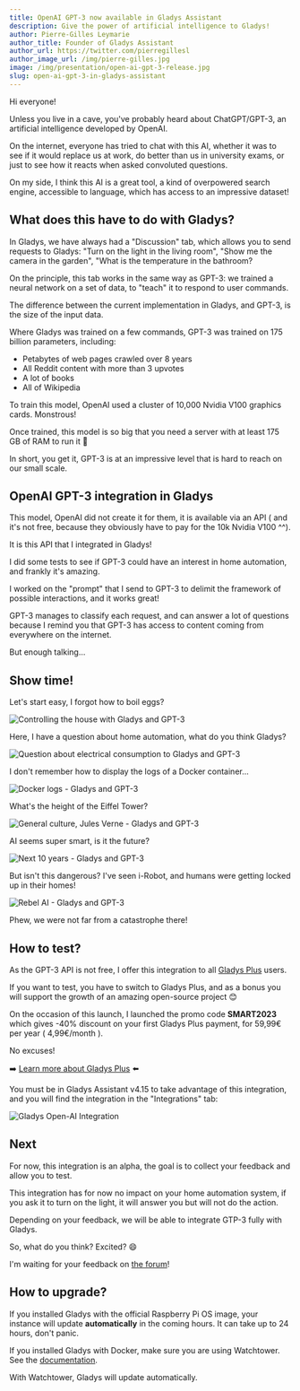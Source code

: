 ```yaml
---
title: OpenAI GPT-3 now available in Gladys Assistant
description: Give the power of artificial intelligence to Gladys!
author: Pierre-Gilles Leymarie
author_title: Founder of Gladys Assistant
author_url: https://twitter.com/pierregillesl
author_image_url: /img/pierre-gilles.jpg
image: /img/presentation/open-ai-gpt-3-release.jpg
slug: open-ai-gpt-3-in-gladys-assistant
---
```


Hi everyone!

Unless you live in a cave, you've probably heard about ChatGPT/GPT-3, an artificial intelligence developed by OpenAI.

On the internet, everyone has tried to chat with this AI, whether it was to see if it would replace us at work, do better than us in university exams, or just to see how it reacts when asked convoluted questions.

On my side, I think this AI is a great tool, a kind of overpowered search engine, accessible to language, which has access to an impressive dataset!

<!--truncate-->

## What does this have to do with Gladys?

In Gladys, we have always had a "Discussion" tab, which allows you to send requests to Gladys: "Turn on the light in the living room", "Show me the camera in the garden", "What is the temperature in the bathroom?

On the principle, this tab works in the same way as GPT-3: we trained a neural network on a set of data, to "teach" it to respond to user commands.

The difference between the current implementation in Gladys, and GPT-3, is the size of the input data.

Where Gladys was trained on a few commands, GPT-3 was trained on 175 billion parameters, including:

- Petabytes of web pages crawled over 8 years
- All Reddit content with more than 3 upvotes
- A lot of books
- All of Wikipedia

To train this model, OpenAI used a cluster of 10,000 Nvidia V100 graphics cards. Monstrous!

Once trained, this model is so big that you need a server with at least 175 GB of RAM to run it 🤯

In short, you get it, GPT-3 is at an impressive level that is hard to reach on our small scale.

## OpenAI GPT-3 integration in Gladys

This model, OpenAI did not create it for them, it is available via an API ( and it's not free, because they obviously have to pay for the 10k Nvidia V100 ^^).

It is this API that I integrated in Gladys!

I did some tests to see if GPT-3 could have an interest in home automation, and frankly it's amazing.

I worked on the "prompt" that I send to GPT-3 to delimit the framework of possible interactions, and it works great!

GPT-3 manages to classify each request, and can answer a lot of questions because I remind you that GPT-3 has access to content coming from everywhere on the internet.

But enough talking...

## Show time!

Let's start easy, I forgot how to boil eggs?

![Controlling the house with Gladys and GPT-3](../static/img/articles/en/openai-gpt-3-release/boiled-eggs.jpg)

Here, I have a question about home automation, what do you think Gladys?

![Question about electrical consumption to Gladys and GPT-3](../static/img/articles/en/openai-gpt-3-release/reduce-electricity.jpg)

I don't remember how to display the logs of a Docker container...

![Docker logs - Gladys and GPT-3](../static/img/articles/en/openai-gpt-3-release/docker-logs.jpg)

What's the height of the Eiffel Tower?

![General culture, Jules Verne - Gladys and GPT-3](../static/img/articles/en/openai-gpt-3-release/size-eiffel-tower.jpg)

AI seems super smart, is it the future?

![Next 10 years - Gladys and GPT-3](../static/img/articles/en/openai-gpt-3-release/ai-standard.jpg)

But isn't this dangerous? I've seen i-Robot, and humans were getting locked up in their homes!

![Rebel AI - Gladys and GPT-3](../static/img/articles/en/openai-gpt-3-release/i-robot-rebel.jpg)

Phew, we were not far from a catastrophe there!

## How to test?

As the GPT-3 API is not free, I offer this integration to all [Gladys Plus](/plus) users.

If you want to test, you have to switch to Gladys Plus, and as a bonus you will support the growth of an amazing open-source project 😊

On the occasion of this launch, I launched the promo code **SMART2023** which gives -40% discount on your first Gladys Plus payment, for 59,99€ per year ( 4,99€/month ).

No excuses!

➡️ [Learn more about Gladys Plus](/plus) ⬅️

You must be in Gladys Assistant v4.15 to take advantage of this integration, and you will find the integration in the "Integrations" tab:

![Gladys Open-AI Integration](../static/img/articles/en/openai-gpt-3-release/open-ai-integration.jpg)

## Next

For now, this integration is an alpha, the goal is to collect your feedback and allow you to test.

This integration has for now no impact on your home automation system, if you ask it to turn on the light, it will answer you but will not do the action.

Depending on your feedback, we will be able to integrate GTP-3 fully with Gladys.

So, what do you think? Excited? 😄

I'm waiting for your feedback on [the forum](https://en-community.gladysassistant.com/)!

## How to upgrade?

If you installed Gladys with the official Raspberry Pi OS image, your instance will update **automatically** in the coming hours. It can take up to 24 hours, don't panic.

If you installed Gladys with Docker, make sure you are using Watchtower. See the [documentation](/docs/installation/docker#auto-upgrade-gladys-with-watchtower).

With Watchtower, Gladys will update automatically.

